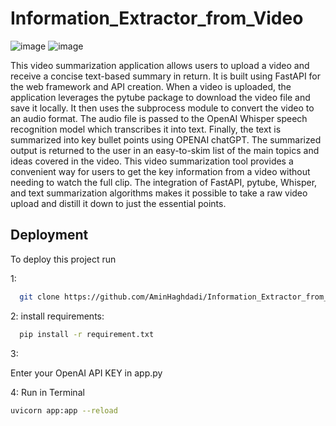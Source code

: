 # Information_Extractor_from_Video

![image](https://img.shields.io/badge/OpenAI-412991.svg?style=for-the-badge&logo=OpenAI&logoColor=white)
![image](https://img.shields.io/badge/FastAPI-009688.svg?style=for-the-badge&logo=FastAPI&logoColor=white)

This video summarization application allows users to upload a video and receive a concise text-based summary in return. It is built using FastAPI for the web framework and API creation. When a video is uploaded, the application leverages the pytube package to download the video file and save it locally. It then uses the subprocess module to convert the video to an audio format. The audio file is passed to the OpenAI Whisper speech recognition model which transcribes it into text. Finally, the text is summarized into key bullet points using OPENAI chatGPT. The summarized output is returned to the user in an easy-to-skim list of the main topics and ideas covered in the video. This video summarization tool provides a convenient way for users to get the key information from a video without needing to watch the full clip. The integration of FastAPI, pytube, Whisper, and text summarization algorithms makes it possible to take a raw video upload and distill it down to just the essential points.

## Deployment

To deploy this project run

1:
```bash
  git clone https://github.com/AminHaghdadi/Information_Extractor_from_Video.git
```
2: install requirements:
```bash
  pip install -r requirement.txt 
```
3:

Enter your OpenAI API KEY in app.py 

4: Run in Terminal
```bash
uvicorn app:app --reload
```
